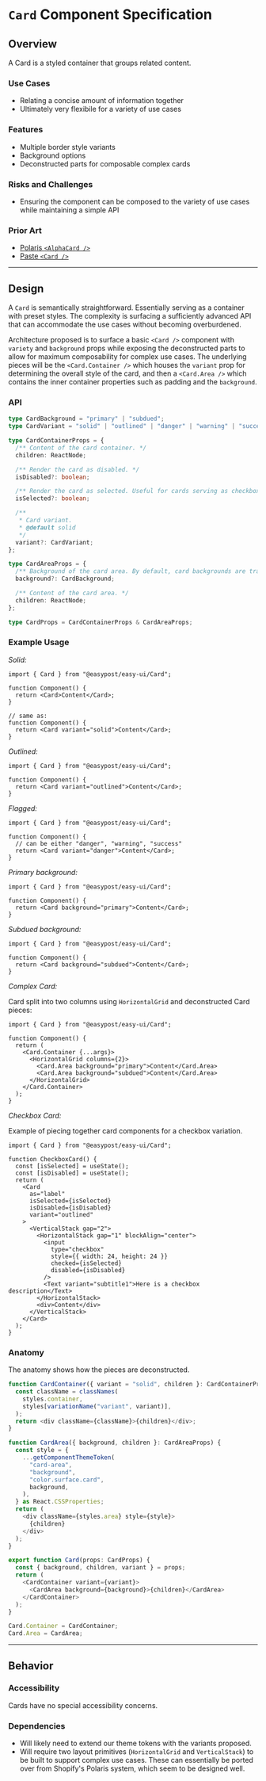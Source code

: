 # `Card` Component Specification

## Overview

A Card is a styled container that groups related content.

### Use Cases

- Relating a concise amount of information together
- Ultimately very flexibile for a variety of use cases

### Features

- Multiple border style variants
- Background options
- Deconstructed parts for composable complex cards

### Risks and Challenges

- Ensuring the component can be composed to the variety of use cases while maintaining a simple API

### Prior Art

- [Polaris `<AlphaCard />`](https://polaris.shopify.com/components/layout-and-structure/alpha-card)
- [Paste `<Card />`](https://paste.twilio.design/components/card)

---

## Design

A `Card` is semantically straightforward. Essentially serving as a container with preset styles. The complexity is surfacing a sufficiently advanced API that can accommodate the use cases without becoming overburdened.

Architecture proposed is to surface a basic `<Card />` component with `variety` and `background` props while exposing the deconstructed parts to allow for maximum composability for complex use cases. The underlying pieces will be the `<Card.Container />` which houses the `variant` prop for determining the overall style of the card, and then a `<Card.Area />` which contains the inner container properties such as padding and the `background`.

### API

```ts
type CardBackground = "primary" | "subdued";
type CardVariant = "solid" | "outlined" | "danger" | "warning" | "success";

type CardContainerProps = {
  /** Content of the card container. */
  children: ReactNode;

  /** Render the card as disabled. */
  isDisabled?: boolean;

  /** Render the card as selected. Useful for cards serving as checkbox containers. */
  isSelected?: boolean;

  /**
   * Card variant.
   * @default solid
   */
  variant?: CardVariant;
};

type CardAreaProps = {
  /** Background of the card area. By default, card backgrounds are transparent. */
  background?: CardBackground;

  /** Content of the card area. */
  children: ReactNode;
};

type CardProps = CardContainerProps & CardAreaProps;
```

### Example Usage

_Solid:_

```tsx
import { Card } from "@easypost/easy-ui/Card";

function Component() {
  return <Card>Content</Card>;
}

// same as:
function Component() {
  return <Card variant="solid">Content</Card>;
}
```

_Outlined:_

```tsx
import { Card } from "@easypost/easy-ui/Card";

function Component() {
  return <Card variant="outlined">Content</Card>;
}
```

_Flagged:_

```tsx
import { Card } from "@easypost/easy-ui/Card";

function Component() {
  // can be either "danger", "warning", "success"
  return <Card variant="danger">Content</Card>;
}
```

_Primary background:_

```tsx
import { Card } from "@easypost/easy-ui/Card";

function Component() {
  return <Card background="primary">Content</Card>;
}
```

_Subdued background:_

```tsx
import { Card } from "@easypost/easy-ui/Card";

function Component() {
  return <Card background="subdued">Content</Card>;
}
```

_Complex Card:_

Card split into two columns using `HorizontalGrid` and deconstructed Card pieces:

```tsx
import { Card } from "@easypost/easy-ui/Card";

function Component() {
  return (
    <Card.Container {...args}>
      <HorizontalGrid columns={2}>
        <Card.Area background="primary">Content</Card.Area>
        <Card.Area background="subdued">Content</Card.Area>
      </HorizontalGrid>
    </Card.Container>
  );
}
```

_Checkbox Card:_

Example of piecing together card components for a checkbox variation.

```tsx
import { Card } from "@easypost/easy-ui/Card";

function CheckboxCard() {
  const [isSelected] = useState();
  const [isDisabled] = useState();
  return (
    <Card
      as="label"
      isSelected={isSelected}
      isDisabled={isDisabled}
      variant="outlined"
    >
      <VerticalStack gap="2">
        <HorizontalStack gap="1" blockAlign="center">
          <input
            type="checkbox"
            style={{ width: 24, height: 24 }}
            checked={isSelected}
            disabled={isDisabled}
          />
          <Text variant="subtitle1">Here is a checkbox description</Text>
        </HorizontalStack>
        <div>Content</div>
      </VerticalStack>
    </Card>
  );
}
```

### Anatomy

The anatomy shows how the pieces are deconstructed.

```ts
function CardContainer({ variant = "solid", children }: CardContainerProps) {
  const className = classNames(
    styles.container,
    styles[variationName("variant", variant)],
  );
  return <div className={className}>{children}</div>;
}

function CardArea({ background, children }: CardAreaProps) {
  const style = {
    ...getComponentThemeToken(
      "card-area",
      "background",
      "color.surface.card",
      background,
    ),
  } as React.CSSProperties;
  return (
    <div className={styles.area} style={style}>
      {children}
    </div>
  );
}

export function Card(props: CardProps) {
  const { background, children, variant } = props;
  return (
    <CardContainer variant={variant}>
      <CardArea background={background}>{children}</CardArea>
    </CardContainer>
  );
}

Card.Container = CardContainer;
Card.Area = CardArea;
```

---

## Behavior

### Accessibility

Cards have no special accessibility concerns.

### Dependencies

- Will likely need to extend our theme tokens with the variants proposed.
- Will require two layout primitives (`HorizontalGrid` and `VerticalStack`) to be built to support complex use cases. These can essentially be ported over from Shopify's Polaris system, which seem to be designed well.
